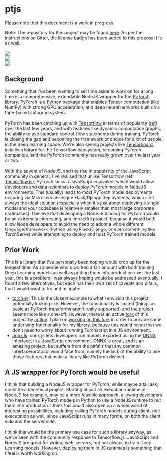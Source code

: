 # ptjs
Please note that this document is a work in progress.

Note: The repository for this project may be found [here](https://github.com/raghavmecheri/ptjs). As per the instructions on Gitter, the license badge has been added to this proposal file as well.<br /><br />
<img src="https://img.shields.io/github/license/raghavmecheri/coms4995?style=for-the-badge"></img><br/>
<img src="https://img.shields.io/travis/raghavmecheri/ptjs?style=for-the-badge"></img><br />
  <img src="https://img.shields.io/codecov/c/github/raghavmecheri/ptjs?style=for-the-badge"></img><br />
## Background
Something that I've been wanting to set time aside to work on for a long time is a comprehensive, extendable NodeJS wrapper for the [PyTorch](https://github.com/pytorch/pytorch) library. PyTorch is a Python package that enables Tensor computation (like NumPy) with strong GPU acceleration, and deep neural networks built on a tape-based autograd system.<br><br>
PyTorch has been catching up with [Tensorflow](https://www.tensorflow.org/) in terms of popularity ([ref](https://towardsdatascience.com/is-pytorch-catching-tensorflow-ca88f9128304)) over the last few years, and with features like dynamic computation graphs, the ability to use standard control-flow statements during training, PyTorch is closing the gap and becoming the framework of choice for a lot of people in the deep learning space. We're also seeing projects like [Tensorboard](https://pytorch.org/tutorials/recipes/recipes/tensorboard_with_pytorch.html), initially a library for the Tensorflow ecosystem, becoming PyTorch compatible, and the PyTorch community has really grown over the last year or two.<br><br>
With the advent of NodeJS, and the rise in popularity of the JavaScript community in general, I've realised that unlike Tensorflow (ref: [Tensorflow.js](https://www.tensorflow.org/js)), PyTorch lacks a JavaScript equivalent which would allow developers and data-scientists to deploy PyTorch models in NodeJS environments. This (usually) leads to most PyTorch model deployments occuring via Microservice-esque Flask/Django deployments, which isn't always the ideal solution (especially when it's just about deploying a single model and your codebase is relatively smaller than most large corporate codebases). I believe that developing a NodeJS binding for PyTorch would be an extremely interesting, and impactful project, because it would both allow Node developers to avoid the need to adopt a whole different language/framework (Python using Flask/Django, or even something like TorchServe) while attempting to deploy and host PyTorch trained models.<br>
## Prior Work
This is a library that I've personally been hoping would crop up for the longest time. As someone who's worked a fair amount with both training Deep Learning models as well as putting them into production over the last year, this is a problem I was always hoping would be addressed eventually. I found a few alternatives, but each has their own set of caveats and pifalls, that I would want to try and mitigate:

 - [torch-js](https://github.com/torch-js/torch-js): This is the closest example to what I envision this project potentially looking like. However, the functionality is limited (things as basic as PyTorch transforms aren't really supported) and the project seems more like a one-off. However, there is an active [fork](https://github.com/arition/torch-js) of this project by [arition](https://github.com/arition). I plan on [working on this fork](https://github.com/raghavmecheri/torch-js) in order to provide some underlying functionality for my library, because this would mean that we don't need to worry about running Torchscript in a JS environment.
 - [onnx.js](https://github.com/microsoft/onnxjs): onnx.js lets developers run models exported using the [ONNX](https://onnx.ai/) interface, in a JavaScript environment. ONNX is great, and is an amazing project, but suffers from the pitfalls that any common interface/protocol would face from, namely the lack of the ability to use those features that make a library like PyTorch distinct.
## A JS wrapper for PyTorch would be useful
I think that building a NodeJS wrapper for PyTorch, while maybe a tall ask, could be a beneficial project. Starting at just an execution runtime in NodeJS for example, may be a more feasible approach, allowing developers who have trained PyTorch models in Python to use a NodeJS runtime to put them into production. I think this could also open up a whole world of interesting possibilities, including calling PyTorch models during client-side executation as well, since JavaScript runs in many forms, on both the client side and the server side.<br><br>I think this would be the primary use case for such a library anyway, as we've seen with the community response to Tensorflow.js. JavaScript and NodeJS are great for writing web-servers, but not always to train Deep Learning models. However, deploying them in JS runtimes is something that I feel is worth working on. 

